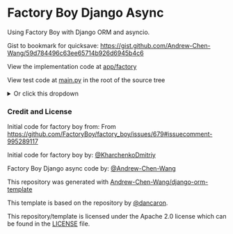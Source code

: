 # Factory Boy Django Async

Using Factory Boy with Django ORM and asyncio.

Gist to bookmark for quicksave: https://gist.github.com/Andrew-Chen-Wang/59d784496c63ee65714b926d6945b4c6

View the implementation code at [app/factory](./app/factory)

View test code at [main.py](./main.py) in the root of the source tree

<details>
<summary>Or click this dropdown</summary>

```python
```

</details>

### Credit and License

Initial code for factory boy from: From https://github.com/FactoryBoy/factory_boy/issues/679#issuecomment-995289117

Initial code for factory boy by: [@KharchenkoDmitriy](https://github.com/KharchenkoDmitriy)

Factory Boy Django async code by: [@Andrew-Chen-Wang](https://github.com/Andrew-Chen-Wang)

This repository was generated with [Andrew-Chen-Wang/django-orm-template](https://github.com/Andrew-Chen-Wang/django-orm-template)

This template is based on the repository
by [@dancaron](https://github.com/dancaron/Django-ORM).

This repository/template is licensed under the Apache 2.0 license
which can be found in the [LICENSE](./LICENSE) file.
